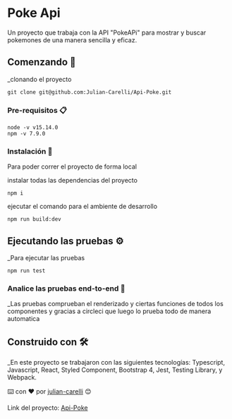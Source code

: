 # Poke Api

Un proyecto que trabaja con la API "PokeAPi" para mostrar y buscar pokemones de una manera sencilla y eficaz. 

## Comenzando 🚀

_clonando el proyecto

```
git clone git@github.com:Julian-Carelli/Api-Poke.git
```

### Pre-requisitos 📋

```
node -v v15.14.0
npm -v 7.9.0
```

### Instalación 🔧

Para poder correr el proyecto de forma local

instalar todas las dependencias del proyecto

```
npm i
```

ejecutar el comando para el ambiente de desarrollo

```
npm run build:dev
```

## Ejecutando las pruebas ⚙️

_Para ejecutar las pruebas

```
npm run test
```

### Analice las pruebas end-to-end 🔩

_Las pruebas comprueban el renderizado y ciertas funciones de todos los componentes y gracias a circleci que luego lo prueba todo de manera automatica

## Construido con 🛠️

_En este proyecto se trabajaron con las siguientes tecnologías: Typescript, Javascript, React, Styled Component, Bootstrap 4, Jest, Testing Library, y Webpack.


⌨️ con ❤️ por [julian-carelli](https://github.com/julian-carelli) 😊

Link del proyecto: [Api-Poke](https://api-poke.netlify.app/)



